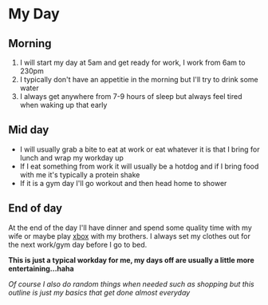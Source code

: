 # My Day
## Morning
1. I will start my day at 5am and get ready for work, I work from 6am to 230pm
2. I typically don't have an appetitie in the morning but I'll try to drink some water
3. I always get anywhere from 7-9 hours of sleep but always feel tired when waking up that early
## Mid day
- I will usually grab a bite to eat at work or eat whatever it is that I bring for lunch and wrap my workday up
- If I eat something from work it will usually be a hotdog and if I bring food with me it's typically a protein shake
- If it is a gym day I'll go workout and then head home to shower
## End of day
At the end of the day I'll have dinner and spend some quality time with my wife or maybe play [xbox](https://www.xbox.com/en-US/) with my brothers.
I always set my clothes out for the next work/gym day before I go to bed.

**This is just a typical workday for me, my days off are usually a little more entertaining...haha**

*Of course I also do random things when needed such as shopping but this outline is just my basics that get done almost everyday*

